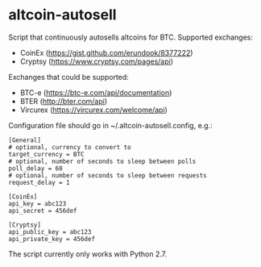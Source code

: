 altcoin-autosell
================

Script that continuously autosells altcoins for BTC. Supported exchanges:
* CoinEx (https://gist.github.com/erundook/8377222)
* Cryptsy (https://www.cryptsy.com/pages/api)

Exchanges that could be supported:
* BTC-e (https://btc-e.com/api/documentation)
* BTER (http://bter.com/api)
* Vircurex (https://vircurex.com/welcome/api)

Configuration file should go in ~/.altcoin-autosell.config, e.g.:

    [General]
    # optional, currency to convert to
    target_currency = BTC
    # optional, number of seconds to sleep between polls
    poll_delay = 60
    # optional, number of seconds to sleep between requests
    request_delay = 1
    
    [CoinEx]
    api_key = abc123
    api_secret = 456def

    [Cryptsy]
    api_public_key = abc123
    api_private_key = 456def

The script currently only works with Python 2.7.

